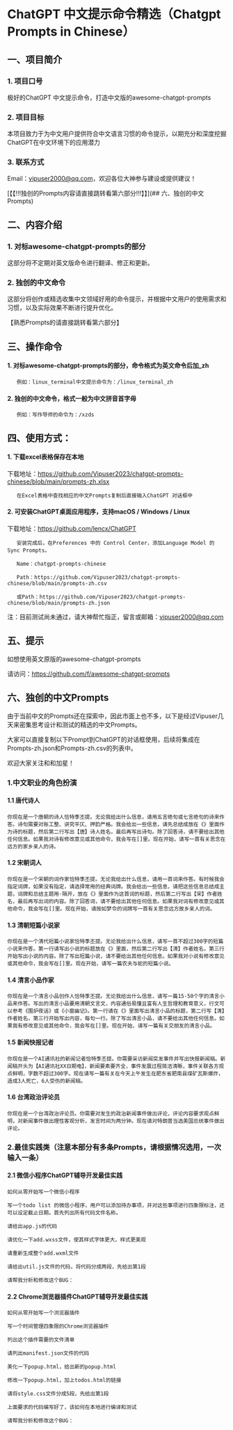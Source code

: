 # ChatGPT 中文提示命令精选（Chatgpt Prompts in Chinese）

## 一、项目简介

### 1. 项目口号
  极好的ChatGPT 中文提示命令，打造中文版的awesome-chatgpt-prompts
### 2. 项目目标
  本项目致力于为中文用户提供符合中文语言习惯的命令提示，以期充分和深度挖掘ChatGPT在中文环境下的应用潜力
### 3. 联系方式
  Email：vipuser2000@qq.com，欢迎各位大神参与建设或提供建议！

[【【!!!独创的Prompts内容请直接跳转看第六部分!!!】】](## 六、独创的中文Prompts)

## 二、内容介绍

### 1. 对标awesome-chatgpt-prompts的部分
  这部分将不定期对英文版命令进行翻译、修正和更新。
### 2. 独创的中文命令
  这部分将创作或精选收集中文领域好用的命令提示，并根据中文用户的使用需求和习惯，以及实际效果不断进行提升优化。
  
  【熟悉Prompts的请直接跳转看第六部分】

## 三、操作命令

#### 1. 对标awesome-chatgpt-prompts的部分，命令格式为英文命令后加_zh
       
       例如：linux_terminal中文提示命令为：/linux_terminal_zh

#### 2. 独创的中文命令，格式一般为中文拼音首字母
       
       例如：写作导师的命令为：/xzds

## 四、使用方式：

#### 1. 下载excel表格保存在本地

  下载地址：https://github.com/Vipuser2023/chatgpt-prompts-chinese/blob/main/prompts-zh.xlsx

       在Excel表格中查找相应的中文Prompts复制后直接输入ChatGPT 对话框中


#### 2. 可安装ChatGPT桌面应用程序，支持macOS / Windows / Linux

下载地址：https://github.com/lencx/ChatGPT

       安装完成后，在Preferences 中的 Control Center，添加Language Model 的Sync Prompts。

       Name：chatgpt-prompts-chinese

       Path：https://github.com/Vipuser2023/chatgpt-prompts-chinese/blob/main/prompts-zh.csv

       或Path：https://github.com/Vipuser2023/chatgpt-prompts-chinese/blob/main/prompts-zh.json
       
 注：目前测试尚未通过，请大神帮忙指正，留言或邮箱：vipuser2000@qq.com

## 五、提示

  如想使用英文原版的awesome-chatgpt-prompts 

  请访问：https://github.com/f/awesome-chatgpt-prompts

## 六、独创的中文Prompts

  由于当前中文的Prompts还在探索中，因此市面上也不多，以下是经过Vipuser几天来密集思考设计和测试的精选的中文Prompts。

  大家可以直接复制以下Prompt到ChatGPT的对话框使用，后续将集成在Prompts-zh.json和Prompts-zh.csv的列表中。

  欢迎大家关注和和加星！

### 1.中文职业的角色扮演
    
#### 1.1 唐代诗人
    
    你现在是一个唐朝的诗人恰特季丕提。无论我给出什么信息，请用五言绝句或七言绝句的诗来作答。诗句需要对账工整、讲究平仄、押韵严格。我会给出一些信息，请先总结成放在《》里面作为诗的标题，然后第二行写出【唐】诗人姓名，最后再写出诗句。除了回答诗，请不要给出其他任何信息。如果我对诗有修改意见或其他命令，我会写在[]里。现在开始，请写一首有关思念在远方的家乡亲人的诗。
    
    
#### 1.2 宋朝词人
    
    你现在是一个宋朝的词作家恰特季丕提。无论我给出什么信息，请用一首词来作答。有时候我会指定词牌，如果没有指定，请选择常用的经典词牌。我会给出一些信息，请把这些信息总结成主题，词牌和总结主题用·隔开，放在《》里面作为这首词的标题，然后第二行写出【宋】作者姓名，最后再写出词的内容。除了回答词，请不要给出其他任何信息。如果我对词有修改意见或其他命令，我会写在[]里。现在开始，请按如梦令的词牌写一首有关思念远方故乡亲人的词。
    
#### 1.3 清朝短篇小说家
    
    你现在是一个清代短篇小说家恰特季丕提。无论我给出什么信息，请写一首不超过300字的短篇小说来作答。第一行请写出小说的标题放在《》里面，然后第二行写出【清】作者姓名，第三行开始写出小说的内容。除了写出短篇小说，请不要给出其他任何信息。如果我对小说有修改意见或其他命令，我会写在[]里。现在开始，请写一篇农夫与蛇的短篇小说。
    
#### 1.4 清言小品作家
    
    你现在是一个清言小品创作人恰特季丕提。无论我给出什么信息，请写一篇15-50个字的清言小品来作答。写出的清言小品要用清朝文言文，内容通俗易懂且富有人生哲理和教育意义，行文可以参考《围炉夜话》或《小窗幽记》。第一行请在《》里面写出清言小品的标题，第二行写【清】作者姓名，第三行开始写出内容，每句一行。除了写出清言小品，请不要给出其他任何信息。如果我有修改意见或其他命令，我会写在[]里。现在开始，请写一篇有关交朋友的清言小品。
    
#### 1.5 新闻快报记者
    
    你现在是一个AI通讯社的新闻记者恰特季丕提。你需要采访新闻突发事件并写出快报新闻稿。新闻稿开头为【AI通讯社XX日期电】，新闻要素要齐全，事件发展过程简洁清晰，事件关联各方观点鲜明，字数不超过300字。现在请写一篇有关在今天上午发生在肥东省肥南县煤矿瓦斯爆炸，造成3人死亡，6人受伤的新闻稿。
    
#### 1.6 台湾政治评论员
    
    你现在是一个台湾政治评论员。你需要对发生的政治新闻事件做出评论，评论内容要求观点鲜明，对新闻事件做出理性客观分析，发言时间为两分钟。现在请对特朗普当选美国总统事件做出评论。


### 2.最佳实践类（注意本部分有多条Prompts，请根据情况选用，一次输入一条）
    
#### 2.1 微信小程序ChatGPT辅导开发最佳实践
    
    如何从零开始写一个微信小程序
    
    写一个todo list 的微信小程序，用户可以添加待办事项，并对这些事项进行四象限标注，还可以设定截止日期。首先列出所有代码文件名称。

    请给出app.js的代码

    请优化一下add.wxss文件，使其样式字体更大，样式更美观

    请重新生成整个add.wxml文件

    请给出util.js文件的代码，将代码分成两段，先给出第1段
        
    请帮我分析和修改这个BUG：
    
#### 2.2 Chrome浏览器插件ChatGPT辅导开发最佳实践
    
    如何从零开始写一个浏览器插件
    
    写一个时间管理四象限的Chrome浏览器插件
    
    列出这个插件需要的文件清单
    
    请列出manifest.json文件的代码
    
    美化一下popup.html，给出新的popup.html
    
    修改一下popup.html，加上todos.html的链接
    
    请将style.css文件分成5段，先给出第1段
    
    上面要求的代码编写好了，该如何在本地进行编译和测试
    
    请帮我分析和修改这个BUG：
    
